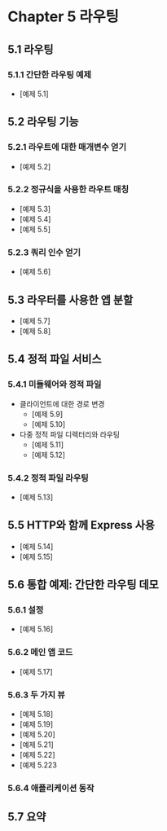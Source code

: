 # Chapter 5 라우팅

## 5.1 라우팅

### 5.1.1 간단한 라우팅 예제
- [예제 5.1]

## 5.2 라우팅 기능

### 5.2.1 라우트에 대한 매개변수 얻기
- [예제 5.2]

### 5.2.2 정규식을 사용한 라우트 매칭
- [예제 5.3]
- [예제 5.4]
- [예제 5.5]

### 5.2.3 쿼리 인수 얻기
- [예제 5.6]

## 5.3 라우터를 사용한 앱 분할
- [예제 5.7]
- [예제 5.8]


## 5.4 정적 파일 서비스

### 5.4.1 미들웨어와 정적 파일
- 클라이언트에 대한 경로 변경
  - [예제 5.9]
  - [예제 5.10]
- 다중 정적 파일 디렉터리와 라우팅
  - [예제 5.11]
  - [예제 5.12]

### 5.4.2 정적 파일 라우팅
- [예제 5.13]

## 5.5 HTTP와 함께 Express 사용
- [예제 5.14]
- [예제 5.15]

## 5.6 통합 예제: 간단한 라우팅 데모

### 5.6.1 설정
- [예제 5.16]

### 5.6.2 메인 앱 코드
- [예제 5.17]

### 5.6.3 두 가지 뷰
- [예제 5.18]
- [예제 5.19]
- [예제 5.20]
- [예제 5.21]
- [예제 5.22]
- [예제 5.223

### 5.6.4 애플리케이션 동작

## 5.7 요약

